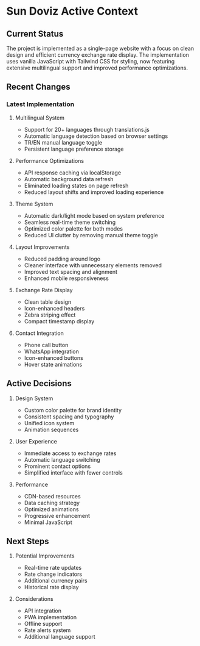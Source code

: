 # Sun Doviz Active Context

## Current Status
The project is implemented as a single-page website with a focus on clean design and efficient currency exchange rate display. The implementation uses vanilla JavaScript with Tailwind CSS for styling, now featuring extensive multilingual support and improved performance optimizations.

## Recent Changes

### Latest Implementation
1. Multilingual System
   - Support for 20+ languages through translations.js
   - Automatic language detection based on browser settings
   - TR/EN manual language toggle
   - Persistent language preference storage

2. Performance Optimizations
   - API response caching via localStorage
   - Automatic background data refresh
   - Eliminated loading states on page refresh
   - Reduced layout shifts and improved loading experience

3. Theme System
   - Automatic dark/light mode based on system preference
   - Seamless real-time theme switching
   - Optimized color palette for both modes
   - Reduced UI clutter by removing manual theme toggle

4. Layout Improvements
   - Reduced padding around logo
   - Cleaner interface with unnecessary elements removed
   - Improved text spacing and alignment
   - Enhanced mobile responsiveness

5. Exchange Rate Display
   - Clean table design
   - Icon-enhanced headers
   - Zebra striping effect
   - Compact timestamp display

6. Contact Integration
   - Phone call button
   - WhatsApp integration
   - Icon-enhanced buttons
   - Hover state animations

## Active Decisions
1. Design System
   - Custom color palette for brand identity
   - Consistent spacing and typography
   - Unified icon system
   - Animation sequences

2. User Experience
   - Immediate access to exchange rates
   - Automatic language switching
   - Prominent contact options
   - Simplified interface with fewer controls

3. Performance
   - CDN-based resources
   - Data caching strategy
   - Optimized animations
   - Progressive enhancement
   - Minimal JavaScript

## Next Steps
1. Potential Improvements
   - Real-time rate updates
   - Rate change indicators
   - Additional currency pairs
   - Historical rate display

2. Considerations
   - API integration
   - PWA implementation
   - Offline support
   - Rate alerts system
   - Additional language support 